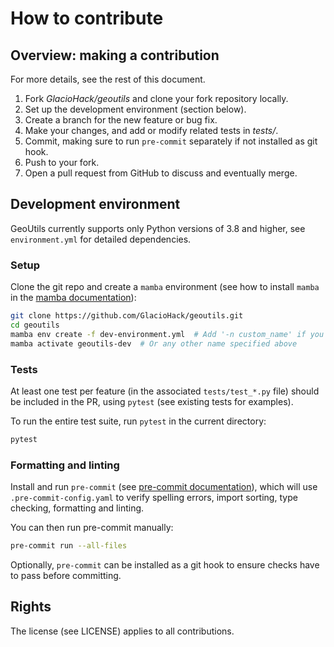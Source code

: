# How to contribute

## Overview: making a contribution

For more details, see the rest of this document.

1. Fork _GlacioHack/geoutils_ and clone your fork repository locally.
2. Set up the development environment (section below).
3. Create a branch for the new feature or bug fix.
4. Make your changes, and add or modify related tests in _tests/_.
5. Commit, making sure to run `pre-commit` separately if not installed as git hook.
6. Push to your fork.
7. Open a pull request from GitHub to discuss and eventually merge.

## Development environment

GeoUtils currently supports only Python versions of 3.8 and higher, see `environment.yml` for detailed dependencies.

### Setup

Clone the git repo and create a `mamba` environment (see how to install `mamba` in the [mamba documentation](https://mamba.readthedocs.io/en/latest/)):

```bash
git clone https://github.com/GlacioHack/geoutils.git
cd geoutils
mamba env create -f dev-environment.yml  # Add '-n custom_name' if you want.
mamba activate geoutils-dev  # Or any other name specified above
```

### Tests

At least one test per feature (in the associated `tests/test_*.py` file) should be included in the PR, using `pytest` (see existing tests for examples).

To run the entire test suite, run `pytest` in the current directory:
```bash
pytest
```

### Formatting and linting

Install and run `pre-commit` (see [pre-commit documentation](https://pre-commit.com/)), which will use `.pre-commit-config.yaml` to verify spelling errors, 
import sorting, type checking, formatting and linting.

You can then run pre-commit manually:
```bash
pre-commit run --all-files
```

Optionally, `pre-commit` can be installed as a git hook to ensure checks have to pass before committing.

## Rights

The license (see LICENSE) applies to all contributions.
